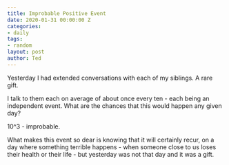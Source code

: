 ```yaml
---
title: Improbable Positive Event
date: 2020-01-31 00:00:00 Z
categories:
- daily
tags:
- random
layout: post
author: Ted
---
```


Yesterday I had extended conversations with each of my siblings. A rare gift.

I talk to them each on average of about once every ten - each being an independent event. What are the chances that this would happen any given day?

10^3 - improbable.

What makes this event so dear is knowing that it will certainly recur, on a day where something terrible happens - when someone close to us loses their health or their life - but yesterday was not that day and it was a gift.   
